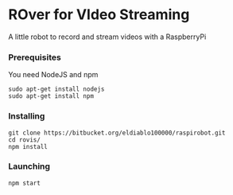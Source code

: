 # ROver for VIdeo Streaming

A little robot to record and stream videos with a RaspberryPi

### Prerequisites
You need NodeJS and npm
```
sudo apt-get install nodejs
sudo apt-get install npm
```

### Installing
```
git clone https://bitbucket.org/eldiablo100000/raspirobot.git
cd rovis/
npm install
```

### Launching
```
npm start
```
